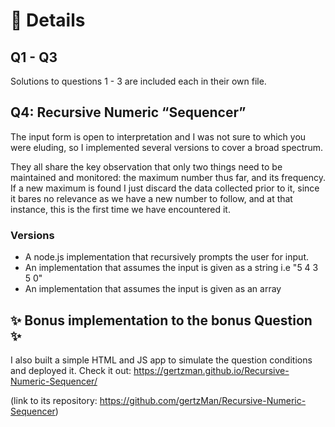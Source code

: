 # 🔖 Details

## Q1 - Q3

Solutions to questions 1 - 3 are included each in their own file.

## Q4: Recursive Numeric “Sequencer”

The input form is open to interpretation and I was not sure to which you
were eluding, so I implemented several versions to cover a broad spectrum.

They all share the key observation that only two things need to be maintained and monitored: the maximum number thus far, and its frequency. If a new maximum is found I just discard the data collected prior to it, since it bares no relevance as we have a new number to follow, and at that instance, this is the first time we have encountered it.

### Versions

- A node.js implementation that recursively prompts the user for input.
- An implementation that assumes the input is given as a string i.e "5 4 3 5 0"
- An implementation that assumes the input is given as an array

## ✨ Bonus implementation to the bonus Question ✨

I also built a simple HTML and JS app to simulate the question
conditions and deployed it. Check it out: <https://gertzman.github.io/Recursive-Numeric-Sequencer/>

(link to its repository: <https://github.com/gertzMan/Recursive-Numeric-Sequencer>)

